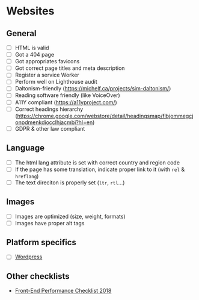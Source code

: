 # Websites

## General

-   [ ] HTML is valid
-   [ ] Got a 404 page
-   [ ] Got appropriates favicons
-   [ ] Got correct page titles and meta description
-   [ ] Register a service Worker
-   [ ] Perform well on Lighthouse audit
-   [ ] Daltonism-friendly (https://michelf.ca/projects/sim-daltonism/)
-   [ ] Reading software friendly (like VoiceOver)
-   [ ] A11Y compliant (https://a11yproject.com/)
-   [ ] Correct headings hierarchy (https://chrome.google.com/webstore/detail/headingsmap/flbjommegcjonpdmenkdiocclhjacmbi?hl=en)
-   [ ] GDPR & other law compliant

## Language

-   [ ] The html lang attribute is set with correct country and region code
-   [ ] If the page has some translation, indicate proper link to it (with `rel` & `hreflang`)
-   [ ] The text direciton is properly set (`ltr`, `rtl`...)

## Images

-   [ ] Images are optimized (size, weight, formats)
-   [ ] Images have proper alt tags

## Platform specifics

-   [ ] [Wordpress](wordpress/readme.md)

## Other checklists

-   [Front-End Performance Checklist 2018](https://www.smashingmagazine.com/2018/01/front-end-performance-checklist-2018-pdf-pages/)
